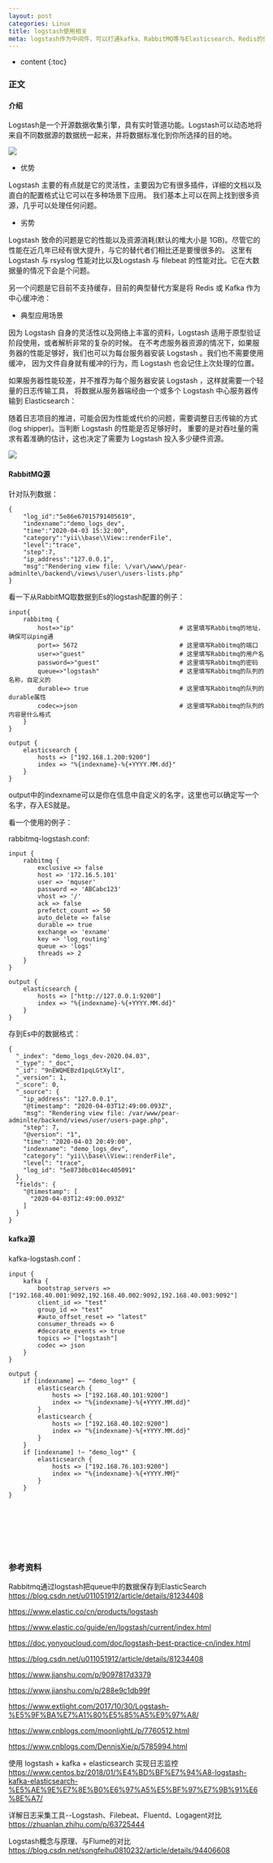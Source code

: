 ```yaml
---
layout: post
categories: Linux
title: logstash使用相关
meta: logstash作为中间件，可以打通kafka、RabbitMQ等与Elasticsearch、Redis的信息传递，值得研究。
---
```

* content
{:toc}

### 正文

#### 介绍

Logstash是一个开源数据收集引擎，具有实时管道功能。Logstash可以动态地将来自不同数据源的数据统一起来，并将数据标准化到你所选择的目的地。

![]({{site.baseurl}}/images/20200710/20200710111107.jpg)

* 优势

Logstash 主要的有点就是它的灵活性，主要因为它有很多插件，详细的文档以及直白的配置格式让它可以在多种场景下应用。
我们基本上可以在网上找到很多资源，几乎可以处理任何问题。

* 劣势

Logstash 致命的问题是它的性能以及资源消耗(默认的堆大小是 1GB)。尽管它的性能在近几年已经有很大提升，与它的替代者们相比还是要慢很多的。
这里有 Logstash 与 rsyslog 性能对比以及Logstash 与 filebeat 的性能对比。它在大数据量的情况下会是个问题。

另一个问题是它目前不支持缓存，目前的典型替代方案是将 Redis 或 Kafka 作为中心缓冲池：

* 典型应用场景

因为 Logstash 自身的灵活性以及网络上丰富的资料，Logstash 适用于原型验证阶段使用，或者解析非常的复杂的时候。
在不考虑服务器资源的情况下，如果服务器的性能足够好，我们也可以为每台服务器安装 Logstash 。我们也不需要使用缓冲，
因为文件自身就有缓冲的行为，而 Logstash 也会记住上次处理的位置。

如果服务器性能较差，并不推荐为每个服务器安装 Logstash ，这样就需要一个轻量的日志传输工具，
将数据从服务器端经由一个或多个 Logstash 中心服务器传输到 Elasticsearch：

随着日志项目的推进，可能会因为性能或代价的问题，需要调整日志传输的方式(log shipper)。当判断 Logstash 的性能是否足够好时，
重要的是对吞吐量的需求有着准确的估计，这也决定了需要为 Logstash 投入多少硬件资源。

![]({{site.baseurl}}/images/20200710/20200710111101.png)

#### RabbitMQ源

针对队列数据：
```
{
    "log_id":"5e86e67015791405619",
    "indexname":"demo_logs_dev",
    "time":"2020-04-03 15:32:00",
    "category":"yii\\base\\View::renderFile",
    "level":"trace",
    "step":7,
    "ip_address":"127.0.0.1",
    "msg":"Rendering view file: \/var\/www\/pear-adminlte\/backend\/views\/user\/users-lists.php"
}
```

看一下从RabbitMQ取数据到Es的logstash配置的例子：
```
input{
    rabbitmq {
        host=>"ip"                             # 这里填写Rabbitmq的地址，确保可以ping通
        port=> 5672                            # 这里填写Rabbitmq的端口
        user=>"guest"                          # 这里填写Rabbitmq的用户名
        password=>"guest"                      # 这里填写Rabbitmq的密码
        queue=>"logstash"                      # 这里填写Rabbitmq的队列的名称，自定义的
        durable=> true                         # 这里填写Rabbitmq的队列的durable属性
        codec=>json                            # 这里填写Rabbitmq的队列的内容是什么格式
    }
}

output {
    elasticsearch {
        hosts => ["192.168.1.200:9200"]
        index => "%{indexname}-%{+YYYY.MM.dd}"
    }
}
```

output中的indexname可以是你在信息中自定义的名字，这里也可以确定写一个名字，存入ES就是。

看一个使用的例子：

rabbitmq-logstash.conf:
```
input {
    rabbitmq {
        exclusive => false
        host => '172.16.5.101'
        user => 'mquser'
        password => 'ABCabc123'
        vhost => '/'
        ack => false
        prefetct_count => 50
        auto_delete => false
        durable => true
        exchange => 'exname'
        key => 'log_routing'
        queue => 'logs'
        threads => 2
    }
}

output {
    elasticsearch {
        hosts => ["http://127.0.0.1:9200"]
        index => "%{indexname}-%{+YYYY.MM.dd}"
    }
}
```

存到Es中的数据格式：
```
{
  "_index": "demo_logs_dev-2020.04.03",
  "_type": "_doc",
  "_id": "9nEWQHEBzd1pqLGtXylI",
  "_version": 1,
  "_score": 0,
  "_source": {
    "ip_address": "127.0.0.1",
    "@timestamp": "2020-04-03T12:49:00.093Z",
    "msg": "Rendering view file: /var/www/pear-adminlte/backend/views/user/users-page.php",
    "step": 7,
    "@version": "1",
    "time": "2020-04-03 20:49:00",
    "indexname": "demo_logs_dev",
    "category": "yii\\base\\View::renderFile",
    "level": "trace",
    "log_id": "5e8730bc014ec405091"
  },
  "fields": {
    "@timestamp": [
      "2020-04-03T12:49:00.093Z"
    ]
  }
}
```

#### kafka源

kafka-logstash.conf：
```
input {
    kafka {
        bootstrap_servers => ["192.168.40.001:9092,192.168.40.002:9092,192.168.40.003:9092"]
        client_id => "test"
        group_id => "test"
        #auto_offset_reset => "latest"
        consumer_threads => 6
        #decorate_events => true
        topics => ["logstash"]
        codec => json
    }
}

output {
    if [indexname] =~ "demo_log*" {
        elasticsearch {
            hosts => ["192.168.40.101:9200"]
            index => "%{indexname}-%{+YYYY.MM.dd}"
        }
        elasticsearch {
            hosts => ["192.168.40.102:9200"]
            index => "%{indexname}-%{+YYYY.MM.dd}"
        }
    }
    if [indexname] !~ "demo_log*" {
        elasticsearch {
            hosts => ["192.168.76.103:9200"]
            index => "%{indexname}-%{+YYYY.MM}"
        }
    }
}
```

<br/><br/><br/><br/><br/>
### 参考资料

Rabbitmq通过logstash把queue中的数据保存到ElasticSearch <https://blog.csdn.net/u011051912/article/details/81234408>

<https://www.elastic.co/cn/products/logstash>

<https://www.elastic.co/guide/en/logstash/current/index.html>

<https://doc.yonyoucloud.com/doc/logstash-best-practice-cn/index.html>

<https://blog.csdn.net/u011051912/article/details/81234408>

<https://www.jianshu.com/p/9097817d3379>

<https://www.jianshu.com/p/288e9c1db99f>

<https://www.extlight.com/2017/10/30/Logstash-%E5%9F%BA%E7%A1%80%E5%85%A5%E9%97%A8/>

<https://www.cnblogs.com/moonlightL/p/7760512.html>

<https://www.cnblogs.com/DennisXie/p/5785994.html>

使用 logstash + kafka + elasticsearch 实现日志监控 <https://www.centos.bz/2018/01/%E4%BD%BF%E7%94%A8-logstash-kafka-elasticsearch-%E5%AE%9E%E7%8E%B0%E6%97%A5%E5%BF%97%E7%9B%91%E6%8E%A7/>

详解日志采集工具--Logstash、Filebeat、Fluentd、Logagent对比 <https://zhuanlan.zhihu.com/p/63725444>

Logstash概念与原理、与Flume的对比 <https://blog.csdn.net/songfeihu0810232/article/details/94406608>



